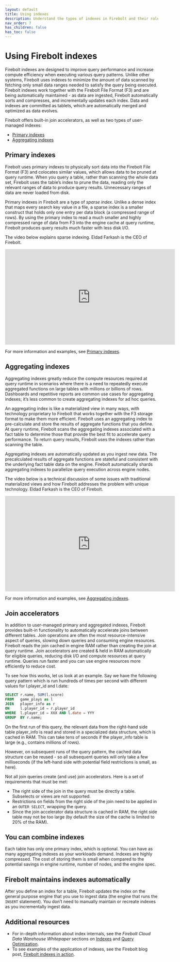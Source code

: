 ```yaml
---
layout: default
title: Using indexes
description: Understand the types of indexes in Firebolt and their role in accelerating query performance and efficiency.
nav_order: 7
has_children: false
has_toc: false
---
```


# Using Firebolt indexes

Firebolt indexes are designed to improve query performance and increase compute efficiency when executing various query patterns. Unlike other systems, Firebolt uses indexes to minimize the amount of data scanned by fetching only small data ranges needed to satisfy the query being executed. Firebolt indexes work together with the Firebolt File Format (F3) and are being automatically maintained - as data are ingested, Firebolt automatically sorts and compresses, and incrementally updates each index. Data and indexes are committed as tablets, which are automatically merged and optimized as data evolves. 

Firebolt offers built-in join accelerators, as well as two types of user-managed indexes:

* [Primary indexes](#primary-indexes)
* [Aggregating indexes](#aggregating-indexes)

## Primary indexes

Firebolt uses primary indexes to physically sort data into the Firebolt File Format (F3) and colocates similar values, which allows data to be pruned at query runtime. When you query a table, rather than scanning the whole data set, Firebolt uses the table’s index to prune the data, reading only the relevant ranges of data to produce query results. Unnecessary ranges of data are never loaded from disk. 

Primary indexes in Firebolt are a type of *sparse index*. Unlike a dense index that maps every search key value in a file, a sparse index is a smaller construct that holds only one entry per data block (a compressed range of rows). By using the primary index to read a much smaller and highly compressed range of data from F3 into the engine cache at query runtime, Firebolt produces query results much faster with less disk I/O.

The video below explains sparse indexing. Eldad Farkash is the CEO of Firebolt.
<iframe width="560" height="315" src="https://www.youtube.com/embed/7XDTVB9gsFw" title="YouTube video player" frameborder="0" allow="accelerometer; autoplay; clipboard-write; encrypted-media; gyroscope; picture-in-picture" allowfullscreen></iframe>

For more information and examples, see [Primary indexes](using-primary-indexes.md).

## Aggregating indexes

Aggregating indexes greatly reduce the compute resources required at query runtime in scenarios where there is a need to repeatedly execute aggregated functions on large tables with millions or billions of rows. Dashboards and repetitive reports are common use cases for aggregating indexes; it’s less common to create aggregating indexes for ad hoc queries. 

An aggregating index is like a materialized view in many ways, with technology proprietary to Firebolt that works together with the F3 storage format to make them more efficient. Firebolt uses an aggregating index to pre-calculate and store the results of aggregate functions that you define. At query runtime, Firebolt scans the aggregating indexes associated with a fact table to determine those that provide the best fit to accelerate query performance. To return query results, Firebolt uses the indexes rather than scanning the table.

Aggregating indexes are automatically updated as you ingest new data. The precalculated results of aggregate functions are stateful and consistent with the underlying fact table data on the engine. Firebolt automatically shards aggregating indexes to parallelize query execution across engine nodes.

The video below is a technical discussion of some issues with traditional materialized views and how Firebolt addresses the problem with unique technology. Eldad Farkash is the CEO of Firebolt.

<iframe width="560" height="315" src="https://www.youtube.com/embed/Hniv9u4w7lI" title="YouTube video player" frameborder="0" allow="accelerometer; autoplay; clipboard-write; encrypted-media; gyroscope; picture-in-picture" allowfullscreen></iframe>

For more information and examples, see [Aggregating indexes](using-aggregating-indexes.md).

## Join accelerators

In addition to user-managed primary and aggregated indexes, Firebolt provides built-in functionality to automatically accelerate joins between different tables. Join operations are often the most resource-intensive aspect of queries, slowing down queries and consuming engine resources. Firebolt reads the join cached in engine RAM rather than creating the join at query runtime. Join accelerators are created & held in RAM automatically for eligible queries, reducing disk I/O and compute resources at query runtime. Queries run faster and you can use engine resources more efficiently to reduce cost. 

To see how this works, let us look at an example. Say we have the following query pattern which is run hundreds of times per second with different values for l.player_id and l.date:

```sql
SELECT r.name, SUM(l.score) 
FROM   game_plays as l
JOIN   player_info as r 
ON     l.player_id = r.player_id
WHERE  l.player_id = XXX AND l.date = YYY
GROUP  BY r.name;
```

On the first run of this query, the relevant data from the right-hand side table player_info is read and stored in a specialized data structure, which is cached in RAM. This can take tens of seconds if the player_info table is large (e.g., contains millions of rows).

However, on subsequent runs of the query pattern, the cached data structure can be reused - so all subsequent queries will only take a few milliseconds (if the left-hand side with potential field restrictions is small, as here).

Not all join queries create (and use) join accelerators. Here is a set of requirements that must be met:
* The right side of the join in the query must be directly a table. Subselects or views are not supported.
* Restrictions on fields from the right side of the join need to be applied in an `OUTER SELECT`, wrapping the query.
* Since the join accelerator data structure is cached in RAM, the right side table may not be too large (by default the size of the cache is limited to 20% of the RAM).

## You can combine indexes

Each table has only one primary index, which is optional. You can have as many aggregating indexes as your workloads demand. Indexes are highly compressed. The cost of storing them is small when compared to the potential savings in engine runtime, number of nodes, and the engine spec.

## Firebolt maintains indexes automatically

After you define an index for a table, Firebolt updates the index on the general purpose engine that you use to ingest data (the engine that runs the `INSERT` statement). You don’t need to manually maintain or recreate indexes as you incrementally ingest data.


## Additional resources

* For in-depth information about index internals, see the *Firebolt Cloud Data Warehouse Whitepaper* sections on [Indexes](https://www.firebolt.io/resources/firebolt-cloud-data-warehouse-whitepaper#Indexes) and [Query Optimization](https://www.firebolt.io/resources/firebolt-cloud-data-warehouse-whitepaper#Query-optimization).
* To see examples of the application of indexes, see the Firebolt blog post, [Firebolt indexes in action](https://www.firebolt.io/blog/firebolt-indexes-in-action).

